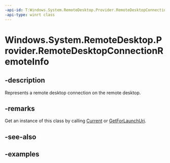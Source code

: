 ```yaml
---
-api-id: T:Windows.System.RemoteDesktop.Provider.RemoteDesktopConnectionRemoteInfo
-api-type: winrt class
---
```


# Windows.System.RemoteDesktop.Provider.RemoteDesktopConnectionRemoteInfo

<!--
public sealed class RemoteDesktopConnectionRemoteInfo : System.IDisposable
-->


## -description

Represents a remote desktop connection on the remote desktop.

## -remarks

Get an instance of this class by calling [Current](xref:Windows.System.RemoteDesktop.Provider.RemoteDesktopConnectionRemoteInfo.Current) or [GetForLaunchUri](xref:Windows.System.RemoteDesktop.Provider.RemoteDesktopConnectionRemoteInfo.GetForLaunchUri(Windows.Foundation.Uri,Windows.UI.WindowId)).

## -see-also

## -examples


